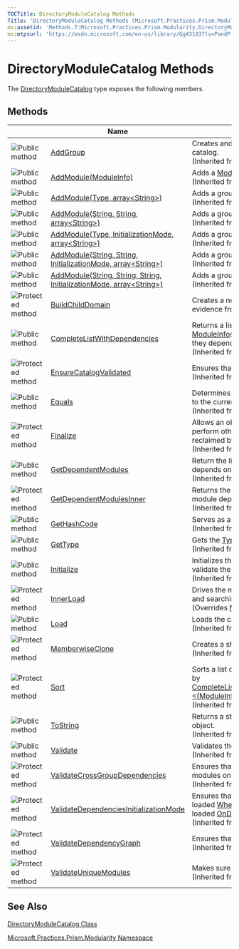 ```yaml
---
TOCTitle: DirectoryModuleCatalog Methods
Title: 'DirectoryModuleCatalog Methods (Microsoft.Practices.Prism.Modularity)'
ms:assetid: 'Methods.T:Microsoft.Practices.Prism.Modularity.DirectoryModuleCatalog'
ms:mtpsurl: 'https://msdn.microsoft.com/en-us/library/Gg431037(v=PandP.50)'
---
```



# DirectoryModuleCatalog Methods

The [DirectoryModuleCatalog](https://msdn.microsoft.com/library/microsoft.practices.prism.modularity.directorymodulecatalog) type exposes the following members.

## Methods

<span id="methodTableToggle"></span>
<table>

<thead>
<tr class="header">
<th> </th>
<th>Name</th>
<th>Description</th>
</tr>
</thead>
<tbody>
<tr class="odd">
<td><img src="images/public-method.gif" title="Public method" /></td>
<td><a href="https://msdn.microsoft.com/library/microsoft.practices.prism.modularity.modulecatalog.addgroup(microsoft.practices.prism.modularity.initializationmode%2csystem.string%2cmicrosoft.practices.prism.modularity.moduleinfo%5b%5d)">AddGroup</a></td>
<td><div class="summary">
Creates and adds a <a href="https://msdn.microsoft.com/library/microsoft.practices.prism.modularity.moduleinfogroup">ModuleInfoGroup</a> to the catalog.
</div>
(Inherited from <a href="https://msdn.microsoft.com/library/microsoft.practices.prism.modularity.modulecatalog">ModuleCatalog</a>.)</td>
</tr>
<tr class="even">
<td><img src="images/public-method.gif" title="Public method" /></td>
<td><a href="https://msdn.microsoft.com/library/microsoft.practices.prism.modularity.modulecatalog.addmodule(microsoft.practices.prism.modularity.moduleinfo)">AddModule(ModuleInfo)</a></td>
<td><div class="summary">
Adds a <a href="https://msdn.microsoft.com/library/microsoft.practices.prism.modularity.moduleinfo">ModuleInfo</a> to the <a href="https://msdn.microsoft.com/library/microsoft.practices.prism.modularity.modulecatalog">ModuleCatalog</a>.
</div>
(Inherited from <a href="https://msdn.microsoft.com/library/microsoft.practices.prism.modularity.modulecatalog">ModuleCatalog</a>.)</td>
</tr>
<tr class="odd">
<td><img src="images/public-method.gif" title="Public method" /></td>
<td><a href="https://msdn.microsoft.com/library/microsoft.practices.prism.modularity.modulecatalog.addmodule(system.type%2csystem.string%5b%5d)">AddModule(Type, array&lt;String&gt;)</a></td>
<td><div class="summary">
Adds a groupless <a href="https://msdn.microsoft.com/library/microsoft.practices.prism.modularity.moduleinfo">ModuleInfo</a> to the catalog.
</div>
(Inherited from <a href="https://msdn.microsoft.com/library/microsoft.practices.prism.modularity.modulecatalog">ModuleCatalog</a>.)</td>
</tr>
<tr class="even">
<td><img src="images/public-method.gif" title="Public method" /></td>
<td><a href="https://msdn.microsoft.com/library/microsoft.practices.prism.modularity.modulecatalog.addmodule(system.string%2csystem.string%2csystem.string%5b%5d)">AddModule(String, String, array&lt;String&gt;)</a></td>
<td><div class="summary">
Adds a groupless <a href="https://msdn.microsoft.com/library/microsoft.practices.prism.modularity.moduleinfo">ModuleInfo</a> to the catalog.
</div>
(Inherited from <a href="https://msdn.microsoft.com/library/microsoft.practices.prism.modularity.modulecatalog">ModuleCatalog</a>.)</td>
</tr>
<tr class="odd">
<td><img src="images/public-method.gif" title="Public method" /></td>
<td><a href="https://msdn.microsoft.com/library/microsoft.practices.prism.modularity.modulecatalog.addmodule(system.type%2cmicrosoft.practices.prism.modularity.initializationmode%2csystem.string%5b%5d)">AddModule(Type, InitializationMode, array&lt;String&gt;)</a></td>
<td><div class="summary">
Adds a groupless <a href="https://msdn.microsoft.com/library/microsoft.practices.prism.modularity.moduleinfo">ModuleInfo</a> to the catalog.
</div>
(Inherited from <a href="https://msdn.microsoft.com/library/microsoft.practices.prism.modularity.modulecatalog">ModuleCatalog</a>.)</td>
</tr>
<tr class="even">
<td><img src="images/public-method.gif" title="Public method" /></td>
<td><a href="https://msdn.microsoft.com/library/microsoft.practices.prism.modularity.modulecatalog.addmodule(system.string%2csystem.string%2cmicrosoft.practices.prism.modularity.initializationmode%2csystem.string%5b%5d)">AddModule(String, String, InitializationMode, array&lt;String&gt;)</a></td>
<td><div class="summary">
Adds a groupless <a href="https://msdn.microsoft.com/library/microsoft.practices.prism.modularity.moduleinfo">ModuleInfo</a> to the catalog.
</div>
(Inherited from <a href="https://msdn.microsoft.com/library/microsoft.practices.prism.modularity.modulecatalog">ModuleCatalog</a>.)</td>
</tr>
<tr class="odd">
<td><img src="images/public-method.gif" title="Public method" /></td>
<td><a href="https://msdn.microsoft.com/library/microsoft.practices.prism.modularity.modulecatalog.addmodule(system.string%2csystem.string%2csystem.string%2cmicrosoft.practices.prism.modularity.initializationmode%2csystem.string%5b%5d)">AddModule(String, String, String, InitializationMode, array&lt;String&gt;)</a></td>
<td><div class="summary">
Adds a groupless <a href="https://msdn.microsoft.com/library/microsoft.practices.prism.modularity.moduleinfo">ModuleInfo</a> to the catalog.
</div>
(Inherited from <a href="https://msdn.microsoft.com/library/microsoft.practices.prism.modularity.modulecatalog">ModuleCatalog</a>.)</td>
</tr>
<tr class="even">
<td><img src="https://msdn.microsoft.com/en-us/Gg431037.protmethod(en-us,PandP.50).gif" title="Protected method" /></td>
<td><a href="https://msdn.microsoft.com/library/microsoft.practices.prism.modularity.directorymodulecatalog.buildchilddomain(system.appdomain)">BuildChildDomain</a></td>
<td><div class="summary">
Creates a new child domain and copies the evidence from a parent domain.
</div></td>
</tr>
<tr class="odd">
<td><img src="images/public-method.gif" title="Public method" /></td>
<td><a href="https://msdn.microsoft.com/library/microsoft.practices.prism.modularity.modulecatalog.completelistwithdependencies(system.collections.generic.ienumerable%7bmicrosoft.practices.prism.modularity.moduleinfo%7d)">CompleteListWithDependencies</a></td>
<td><div class="summary">
Returns a list of <a href="https://msdn.microsoft.com/library/microsoft.practices.prism.modularity.moduleinfo">ModuleInfo</a>s that contain both the <a href="https://msdn.microsoft.com/library/microsoft.practices.prism.modularity.moduleinfo">ModuleInfo</a>s in modules, but also all the modules they depend on.
</div>
(Inherited from <a href="https://msdn.microsoft.com/library/microsoft.practices.prism.modularity.modulecatalog">ModuleCatalog</a>.)</td>
</tr>
<tr class="even">
<td><img src="https://msdn.microsoft.com/en-us/Gg431037.protmethod(en-us,PandP.50).gif" title="Protected method" /></td>
<td><a href="https://msdn.microsoft.com/library/microsoft.practices.prism.modularity.modulecatalog.ensurecatalogvalidated">EnsureCatalogValidated</a></td>
<td><div class="summary">
Ensures that the catalog is validated.
</div>
(Inherited from <a href="https://msdn.microsoft.com/library/microsoft.practices.prism.modularity.modulecatalog">ModuleCatalog</a>.)</td>
</tr>
<tr class="odd">
<td><img src="images/public-method.gif" title="Public method" /></td>
<td><a href="http://msdn.microsoft.com/en-us/library/bsc2ak47">Equals</a></td>
<td><div class="summary">
Determines whether the specified <a href="http://msdn.microsoft.com/en-us/library/e5kfa45b">Object</a> is equal to the current <a href="http://msdn.microsoft.com/en-us/library/e5kfa45b">Object</a>.
</div>
(Inherited from <a href="http://msdn.microsoft.com/en-us/library/e5kfa45b">Object</a>.)</td>
</tr>
<tr class="even">
<td><img src="https://msdn.microsoft.com/en-us/Gg431037.protmethod(en-us,PandP.50).gif" title="Protected method" /></td>
<td><a href="http://msdn.microsoft.com/en-us/library/4k87zsw7">Finalize</a></td>
<td><div class="summary">
Allows an object to try to free resources and perform other cleanup operations before it is reclaimed by garbage collection.
</div>
(Inherited from <a href="http://msdn.microsoft.com/en-us/library/e5kfa45b">Object</a>.)</td>
</tr>
<tr class="odd">
<td><img src="images/public-method.gif" title="Public method" /></td>
<td><a href="https://msdn.microsoft.com/library/microsoft.practices.prism.modularity.modulecatalog.getdependentmodules(microsoft.practices.prism.modularity.moduleinfo)">GetDependentModules</a></td>
<td><div class="summary">
Return the list of <a href="https://msdn.microsoft.com/library/microsoft.practices.prism.modularity.moduleinfo">ModuleInfo</a>s that moduleInfo depends on.
</div>
(Inherited from <a href="https://msdn.microsoft.com/library/microsoft.practices.prism.modularity.modulecatalog">ModuleCatalog</a>.)</td>
</tr>
<tr class="even">
<td><img src="https://msdn.microsoft.com/en-us/Gg431037.protmethod(en-us,PandP.50).gif" title="Protected method" /></td>
<td><a href="https://msdn.microsoft.com/library/microsoft.practices.prism.modularity.modulecatalog.getdependentmodulesinner(microsoft.practices.prism.modularity.moduleinfo)">GetDependentModulesInner</a></td>
<td><div class="summary">
Returns the <a href="https://msdn.microsoft.com/library/microsoft.practices.prism.modularity.moduleinfo">ModuleInfo</a> on which the received module dependens on.
</div>
(Inherited from <a href="https://msdn.microsoft.com/library/microsoft.practices.prism.modularity.modulecatalog">ModuleCatalog</a>.)</td>
</tr>
<tr class="odd">
<td><img src="images/public-method.gif" title="Public method" /></td>
<td><a href="http://msdn.microsoft.com/en-us/library/zdee4b3y">GetHashCode</a></td>
<td><div class="summary">
Serves as a hash function for a particular type.
</div>
(Inherited from <a href="http://msdn.microsoft.com/en-us/library/e5kfa45b">Object</a>.)</td>
</tr>
<tr class="even">
<td><img src="images/public-method.gif" title="Public method" /></td>
<td><a href="http://msdn.microsoft.com/en-us/library/dfwy45w9">GetType</a></td>
<td><div class="summary">
Gets the <a href="http://msdn.microsoft.com/en-us/library/42892f65">Type</a> of the current instance.
</div>
(Inherited from <a href="http://msdn.microsoft.com/en-us/library/e5kfa45b">Object</a>.)</td>
</tr>
<tr class="odd">
<td><img src="images/public-method.gif" title="Public method" /></td>
<td><a href="https://msdn.microsoft.com/library/microsoft.practices.prism.modularity.modulecatalog.initialize">Initialize</a></td>
<td><div class="summary">
Initializes the catalog, which may load and validate the modules.
</div>
(Inherited from <a href="https://msdn.microsoft.com/library/microsoft.practices.prism.modularity.modulecatalog">ModuleCatalog</a>.)</td>
</tr>
<tr class="even">
<td><img src="https://msdn.microsoft.com/en-us/Gg431037.protmethod(en-us,PandP.50).gif" title="Protected method" /></td>
<td><a href="https://msdn.microsoft.com/library/microsoft.practices.prism.modularity.directorymodulecatalog.innerload">InnerLoad</a></td>
<td><div class="summary">
Drives the main logic of building the child domain and searching for the assemblies.
</div>
(Overrides <a href="https://msdn.microsoft.com/library/microsoft.practices.prism.modularity.modulecatalog.innerload">ModuleCatalog.InnerLoad()()()</a>.)</td>
</tr>
<tr class="odd">
<td><img src="images/public-method.gif" title="Public method" /></td>
<td><a href="https://msdn.microsoft.com/library/microsoft.practices.prism.modularity.modulecatalog.load">Load</a></td>
<td><div class="summary">
Loads the catalog if necessary.
</div>
(Inherited from <a href="https://msdn.microsoft.com/library/microsoft.practices.prism.modularity.modulecatalog">ModuleCatalog</a>.)</td>
</tr>
<tr class="even">
<td><img src="https://msdn.microsoft.com/en-us/Gg431037.protmethod(en-us,PandP.50).gif" title="Protected method" /></td>
<td><a href="http://msdn.microsoft.com/en-us/library/57ctke0a">MemberwiseClone</a></td>
<td><div class="summary">
Creates a shallow copy of the current <a href="http://msdn.microsoft.com/en-us/library/e5kfa45b">Object</a>.
</div>
(Inherited from <a href="http://msdn.microsoft.com/en-us/library/e5kfa45b">Object</a>.)</td>
</tr>
<tr class="odd">
<td><img src="https://msdn.microsoft.com/en-us/Gg431037.protmethod(en-us,PandP.50).gif" title="Protected method" /></td>
<td><a href="https://msdn.microsoft.com/library/microsoft.practices.prism.modularity.modulecatalog.sort(system.collections.generic.ienumerable%7bmicrosoft.practices.prism.modularity.moduleinfo%7d)">Sort</a></td>
<td><div class="summary">
Sorts a list of <a href="https://msdn.microsoft.com/library/microsoft.practices.prism.modularity.moduleinfo">ModuleInfo</a>s. This method is called by <a href="https://msdn.microsoft.com/library/microsoft.practices.prism.modularity.modulecatalog.completelistwithdependencies(system.collections.generic.ienumerable%7bmicrosoft.practices.prism.modularity.moduleinfo%7d)">CompleteListWithDependencies(IEnumerable&lt;(Of &lt;(ModuleInfo&gt;)&gt;))</a> to return a sorted list.
</div>
(Inherited from <a href="https://msdn.microsoft.com/library/microsoft.practices.prism.modularity.modulecatalog">ModuleCatalog</a>.)</td>
</tr>
<tr class="even">
<td><img src="images/public-method.gif" title="Public method" /></td>
<td><a href="http://msdn.microsoft.com/en-us/library/7bxwbwt2">ToString</a></td>
<td><div class="summary">
Returns a string that represents the current object.
</div>
(Inherited from <a href="http://msdn.microsoft.com/en-us/library/e5kfa45b">Object</a>.)</td>
</tr>
<tr class="odd">
<td><img src="images/public-method.gif" title="Public method" /></td>
<td><a href="https://msdn.microsoft.com/library/microsoft.practices.prism.modularity.modulecatalog.validate">Validate</a></td>
<td><div class="summary">
Validates the <a href="https://msdn.microsoft.com/library/microsoft.practices.prism.modularity.modulecatalog">ModuleCatalog</a>.
</div>
(Inherited from <a href="https://msdn.microsoft.com/library/microsoft.practices.prism.modularity.modulecatalog">ModuleCatalog</a>.)</td>
</tr>
<tr class="even">
<td><img src="https://msdn.microsoft.com/en-us/Gg431037.protmethod(en-us,PandP.50).gif" title="Protected method" /></td>
<td><a href="https://msdn.microsoft.com/library/microsoft.practices.prism.modularity.modulecatalog.validatecrossgroupdependencies">ValidateCrossGroupDependencies</a></td>
<td><div class="summary">
Ensures that there are no dependencies between modules on different groups.
</div>
(Inherited from <a href="https://msdn.microsoft.com/library/microsoft.practices.prism.modularity.modulecatalog">ModuleCatalog</a>.)</td>
</tr>
<tr class="odd">
<td><img src="https://msdn.microsoft.com/en-us/Gg431037.protmethod(en-us,PandP.50).gif" title="Protected method" /></td>
<td><a href="https://msdn.microsoft.com/library/microsoft.practices.prism.modularity.modulecatalog.validatedependenciesinitializationmode">ValidateDependenciesInitializationMode</a></td>
<td><div class="summary">
Ensures that there are no modules marked to be loaded <a href="https://msdn.microsoft.com/library/microsoft.practices.prism.modularity.initializationmode">WhenAvailable</a> depending on modules loaded <a href="https://msdn.microsoft.com/library/microsoft.practices.prism.modularity.initializationmode">OnDemand</a>
</div>
(Inherited from <a href="https://msdn.microsoft.com/library/microsoft.practices.prism.modularity.modulecatalog">ModuleCatalog</a>.)</td>
</tr>
<tr class="even">
<td><img src="https://msdn.microsoft.com/en-us/Gg431037.protmethod(en-us,PandP.50).gif" title="Protected method" /></td>
<td><a href="https://msdn.microsoft.com/library/microsoft.practices.prism.modularity.modulecatalog.validatedependencygraph">ValidateDependencyGraph</a></td>
<td><div class="summary">
Ensures that there are no cyclic dependencies.
</div>
(Inherited from <a href="https://msdn.microsoft.com/library/microsoft.practices.prism.modularity.modulecatalog">ModuleCatalog</a>.)</td>
</tr>
<tr class="odd">
<td><img src="https://msdn.microsoft.com/en-us/Gg431037.protmethod(en-us,PandP.50).gif" title="Protected method" /></td>
<td><a href="https://msdn.microsoft.com/library/microsoft.practices.prism.modularity.modulecatalog.validateuniquemodules">ValidateUniqueModules</a></td>
<td><div class="summary">
Makes sure all modules have an Unique name.
</div>
(Inherited from <a href="https://msdn.microsoft.com/library/microsoft.practices.prism.modularity.modulecatalog">ModuleCatalog</a>.)</td>
</tr>
</tbody>
</table>

## See Also

[DirectoryModuleCatalog Class](https://msdn.microsoft.com/library/microsoft.practices.prism.modularity.directorymodulecatalog)

[Microsoft.Practices.Prism.Modularity Namespace](https://msdn.microsoft.com/library/microsoft.practices.prism.modularity)
